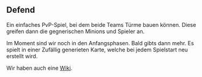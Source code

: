 ## Defend

Ein einfaches PvP-Spiel, bei dem beide Teams Türme bauen können. Diese greifen dann die gegnerischen Minions und Spieler an.

Im Moment sind wir noch in den Anfangsphasen. Bald gibts dann mehr.
Es spielt in einer Zufällig generieten Karte, welche bei jedem Spielstart neu erstellt wird.

Wir haben auch eine [Wiki](https://github.com/CoderDojoPotsdam/Defend/wiki).
